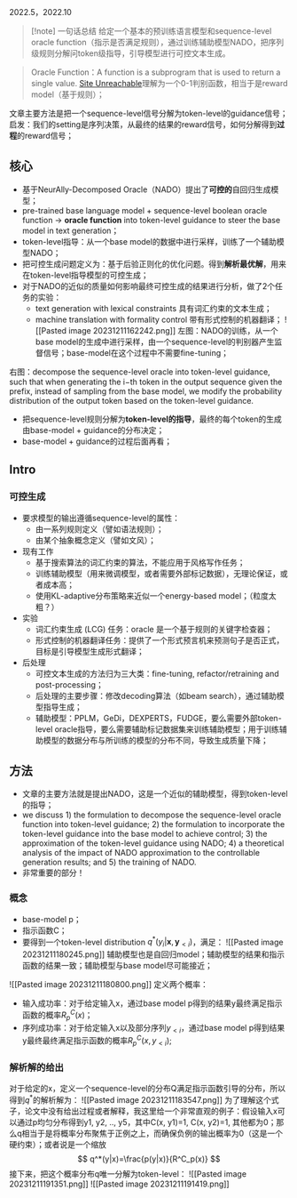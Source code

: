 2022.5，2022.10

> [!note] 一句话总结
> 给定一个基本的预训练语言模型和sequence-level oracle function（指示是否满足规则），通过训练辅助模型NADO，把序列级规则分解问token级指导，引导模型进行可控文本生成。

> Oracle Function：A function is a subprogram that is used to return a single value. [Site Unreachable](https://www.javatpoint.com/oracle-function)理解为一个0-1判别函数，相当于是reward model（基于规则）； 

文章主要方法是把一个sequence-level信号分解为token-level的guidance信号；
启发：我们的setting是序列决策，从最终的结果的reward信号，如何分解得到**过程**的reward信号；

## 核心

-  基于NeurAlly-Decomposed Oracle（NADO）提出了**可控的**自回归生成模型；
-  pre-trained base language model +  sequence-level boolean oracle function -> **oracle function** into token-level guidance to steer the base model in text generation；
-  token-level指导：从一个base model的数据中进行采样，训练了一个辅助模型NADO；
-  把可控生成问题定义为：基于后验正则化的优化问题。得到**解析最优解**，用来在token-level指导模型的可控生成；
-  对于NADO的近似的质量如何影响最终可控生成的结果进行分析，做了2个任务的实验：
	- text generation with lexical constraints 具有词汇约束的文本生成；
	- machine translation with formality control 带有形式控制的机器翻译；
![[Pasted image 20231211162242.png]]
左图：NADO的训练，从一个base model的生成中进行采样，由一个sequence-level的判别器产生监督信号；base-model在这个过程中不需要fine-tuning；

右图：decompose the sequence-level oracle into token-level guidance, such that when generating the i−th token in the output sequence given the prefix, instead of sampling from the base model, we modify the probability distribution of the output token based on the token-level guidance.
-  把sequence-level规则分解为**token-level的指导**，最终的每个token的生成由base-model + guidance的分布决定；
- base-model + guidance的过程后面再看；

## Intro
### 可控生成

- 要求模型的输出遵循sequence-level的属性：
	- 由一系列规则定义（譬如语法规则）；
	- 由某个抽象概念定义（譬如文风）；
-  现有工作
	- 基于搜索算法的词汇约束的算法，不能应用于风格写作任务；
	- 训练辅助模型（用来微调模型，或者需要外部标记数据），无理论保证，或者成本高；
	- 使用KL-adaptive分布策略来近似一个energy-based model；（粒度太粗？）
-  实验
	- 词汇约束生成 (LCG) 任务：oracle 是一个基于规则的关键字检查器；
	- 形式控制的机器翻译任务：提供了一个形式预言机来预测句子是否正式，目标是引导模型生成形式翻译；
- 后处理
	- 可控文本生成的方法归为三大类：fine-tuning, refactor/retraining and post-processing；
	- 后处理的主要步骤：修改decoding算法（如beam search），通过辅助模型指导生成；
	- 辅助模型：PPLM，GeDi，DEXPERTS，FUDGE，要么需要外部token-level oracle指导，要么需要辅助标记数据集来训练辅助模型；用于训练辅助模型的数据分布与所训练的模型的分布不同，导致生成质量下降；

## 方法

- 文章的主要方法就是提出NADO，这是一个近似的辅助模型，得到token-level的指导；
- we discuss 1) the formulation to decompose the sequence-level oracle function into token-level guidance; 2) the formulation to incorporate the token-level guidance into the base model to achieve control; 3) the approximation of the token-level guidance using NADO; 4) a theoretical analysis of the impact of NADO approximation to the controllable generation results; and 5) the training of NADO.
- 非常重要的部分！

### 概念

- base-model p；
- 指示函数C；
- 要得到一个token-level distribution $q^*(y_i|\mathbf{x}, \mathbf{y}_{<i})$，满足：
![[Pasted image 20231211180245.png]]
	辅助模型也是自回归model；辅助模型的结果和指示函数的结果一致；辅助模型与base model尽可能接近；

![[Pasted image 20231211180800.png]]
定义两个概率：
- 输入成功率：对于给定输入x，通过base model p得到的结果y最终满足指示函数的概率$R^C_p(x)$；
- 序列成功率：对于给定输入x以及部分序列$y_{<i}$，通过base model p得到结果y最终最终满足指示函数的概率$R^C_p(x,y_{<i})$;
### 解析解的给出

对于给定的x，定义一个sequence-level的分布Q满足指示函数引导的分布，所以得到$q^*$的解析解为：
![[Pasted image 20231211183547.png]]
为了理解这个式子，论文中没有给出过程或者解释，我这里给一个非常直观的例子：假设输入x可以通过p均匀分布得到y1, y2, .., y5，其中C(x, y1)=1, C(x, y2)=1, 其他都为0；那么q相当于是将概率分布聚焦于正例之上，而确保负例的输出概率为0（这是一个硬约束）；或者说是一个缩放
$$
q^*(y|x)=\frac{p(y|x)}{R^C_p(x)}
$$
接下来，把这个概率分布q唯一分解为token-level：
![[Pasted image 20231211191351.png]]
![[Pasted image 20231211191419.png]]
[]()